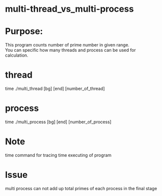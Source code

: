 # multi-thread_vs_multi-process

# Purpose:
This program counts number of prime number in given range.           
You can specific how many threads and process can be used for calculation.
# thread 
 time ./multi_thread [bg] [end] [number_of_thread]
# process
 time ./multi_process [bg] [end] [number_of_process]
# Note
 time command for tracing time executing of program
# Issue 
 multi process can not add up total primes of each process in the final stage
